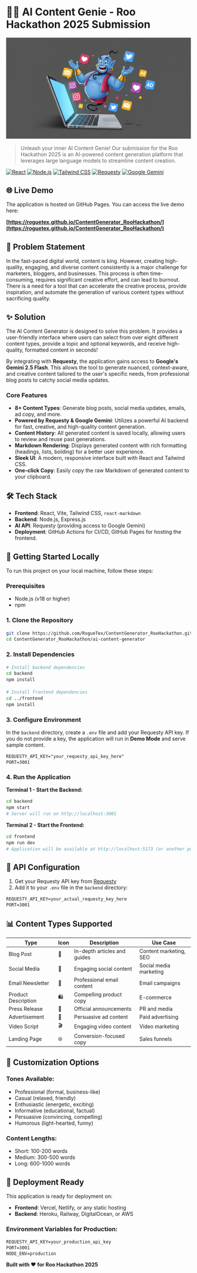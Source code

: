 # 🧞‍♂️ AI Content Genie - Roo Hackathon 2025 Submission

![AI Content Genie](./frontend/public/genie.png)

> Unleash your inner AI Content Genie! Our submission for the Roo Hackathon 2025 is an AI-powered content generation platform that leverages large language models to streamline content creation.

[![React](https://img.shields.io/badge/React-18.2.0-blue.svg)](https://reactjs.org/)
[![Node.js](https://img.shields.io/badge/Node.js-Latest-green.svg)](https://nodejs.org/)
[![Tailwind CSS](https://img.shields.io/badge/Tailwind_CSS-3.3.3-blue.svg)](https://tailwindcss.com/)
[![Requesty](https://img.shields.io/badge/Powered_by-Requesty-orange.svg)](https://requesty.ai/)
[![Google Gemini](https://img.shields.io/badge/Model-Google_Gemini-blue.svg)](https://deepmind.google/technologies/gemini/)

## 🌐 Live Demo

The application is hosted on GitHub Pages. You can access the live demo here:

**[https://roguetex.github.io/ContentGenerator_RooHackathon/](https://roguetex.github.io/ContentGenerator_RooHackathon/)**

## 🎯 Problem Statement

In the fast-paced digital world, content is king. However, creating high-quality, engaging, and diverse content consistently is a major challenge for marketers, bloggers, and businesses. This process is often time-consuming, requires significant creative effort, and can lead to burnout. There is a need for a tool that can accelerate the creative process, provide inspiration, and automate the generation of various content types without sacrificing quality.

## ✨ Solution

The AI Content Generator is designed to solve this problem. It provides a user-friendly interface where users can select from over eight different content types, provide a topic and optional keywords, and receive high-quality, formatted content in seconds!

By integrating with **Requesty**, the application gains access to **Google's Gemini 2.5 Flash**. This allows the tool to generate nuanced, context-aware, and creative content tailored to the user's specific needs, from professional blog posts to catchy social media updates.

### Core Features

- **8+ Content Types**: Generate blog posts, social media updates, emails, ad copy, and more.
- **Powered by Requesty & Google Gemini**: Utilizes a powerful AI backend for fast, creative, and high-quality content generation.
- **Content History**: All generated content is saved locally, allowing users to review and reuse past generations.
- **Markdown Rendering**: Displays generated content with rich formatting (headings, lists, bolding) for a better user experience.
- **Sleek UI**: A modern, responsive interface built with React and Tailwind CSS.
- **One-click Copy**: Easily copy the raw Markdown of generated content to your clipboard.

## 🛠️ Tech Stack

- **Frontend**: React, Vite, Tailwind CSS, `react-markdown`
- **Backend**: Node.js, Express.js
- **AI API**: Requesty (providing access to Google Gemini)
- **Deployment**: GitHub Actions for CI/CD, GitHub Pages for hosting the frontend.

## 🚀 Getting Started Locally

To run this project on your local machine, follow these steps:

### Prerequisites
- Node.js (v18 or higher)
- npm

### 1. Clone the Repository
```bash
git clone https://github.com/RogueTex/ContentGenerator_RooHackathon.git
cd ContentGenerator_RooHackathon/ai-content-generator
```

### 2. Install Dependencies
```bash
# Install backend dependencies
cd backend
npm install

# Install frontend dependencies
cd ../frontend
npm install
```

### 3. Configure Environment
In the `backend` directory, create a `.env` file and add your Requesty API key. If you do not provide a key, the application will run in **Demo Mode** and serve sample content.

```env
REQUESTY_API_KEY="your_requesty_api_key_here"
PORT=3001
```

### 4. Run the Application

**Terminal 1 - Start the Backend:**
```bash
cd backend
npm start
# Server will run on http://localhost:3001
```

**Terminal 2 - Start the Frontend:**
```bash
cd frontend
npm run dev
# Application will be available at http://localhost:5173 (or another port if 5173 is busy)
```

## 🔑 API Configuration

1. Get your Requesty API key from [Requesty](https://requesty.ai/)
2. Add it to your `.env` file in the `backend` directory:
```env
REQUESTY_API_KEY=your_actual_requesty_key_here
PORT=3001
```

## 📊 Content Types Supported

| Type | Icon | Description | Use Case |
|------|------|-------------|----------|
| Blog Post | 📝 | In-depth articles and guides | Content marketing, SEO |
| Social Media | 📱 | Engaging social content | Social media marketing |
| Email Newsletter | 📧 | Professional email content | Email campaigns |
| Product Description | 🛍️ | Compelling product copy | E-commerce |
| Press Release | 📰 | Official announcements | PR and media |
| Advertisement | 📢 | Persuasive ad content | Paid advertising |
| Video Script | 🎬 | Engaging video content | Video marketing |
| Landing Page | 🌐 | Conversion-focused copy | Sales funnels |

## 🎨 Customization Options

### Tones Available:
- Professional (formal, business-like)
- Casual (relaxed, friendly)
- Enthusiastic (energetic, exciting)
- Informative (educational, factual)
- Persuasive (convincing, compelling)
- Humorous (light-hearted, funny)

### Content Lengths:
- Short: 100-200 words
- Medium: 300-500 words
- Long: 600-1000 words

## 🚀 Deployment Ready

This application is ready for deployment on:
- **Frontend**: Vercel, Netlify, or any static hosting
- **Backend**: Heroku, Railway, DigitalOcean, or AWS

### Environment Variables for Production:
```env
REQUESTY_API_KEY=your_production_api_key
PORT=3001
NODE_ENV=production
```

**Built with ❤️ for Roo Hackathon 2025**